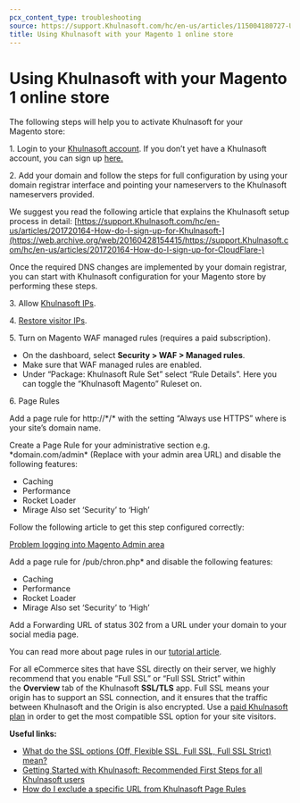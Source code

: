 ```yaml
---
pcx_content_type: troubleshooting
source: https://support.Khulnasoft.com/hc/en-us/articles/115004180727-Using-Khulnasoft-with-your-Magento-1-online-store
title: Using Khulnasoft with your Magento 1 online store
---
```


# Using Khulnasoft with your Magento 1 online store



The following steps will help you to activate Khulnasoft for your Magento store:

1\. Login to your [Khulnasoft account](https://www.Khulnasoft.com/a/login). If you don’t yet have a Khulnasoft account, you can sign up [here.](https://web.archive.org/web/20160428154415/https://www.Khulnasoft.com/sign-up)

2\. Add your domain and follow the steps for full configuration by using your domain registrar interface and pointing your nameservers to the Khulnasoft nameservers provided.

We suggest you read the following article that explains the Khulnasoft setup process in detail: [https://support.Khulnasoft.com/hc/en-us/articles/201720164-How-do-I-sign-up-for-Khulnasoft-](https://web.archive.org/web/20160428154415/https://support.Khulnasoft.com/hc/en-us/articles/201720164-How-do-I-sign-up-for-CloudFlare-)

Once the required DNS changes are implemented by your domain registrar, you can start with Khulnasoft configuration for your Magento store by performing these steps.

3\. Allow [Khulnasoft IPs](https://support.Khulnasoft.com/hc/articles/201897700).

4\. [Restore visitor IPs](https://support.Khulnasoft.com/hc/articles/200170786).

5\. Turn on Magento WAF managed rules (requires a paid subscription).

-   On the dashboard, select **Security > WAF > Managed rules**.
-   Make sure that WAF managed rules are enabled.
-   Under “Package: Khulnasoft Rule Set” select “Rule Details”. Here you can toggle the “Khulnasoft Magento” Ruleset on.

6\. Page Rules

Add a page rule for http://\*<domain>/\* with the setting “Always use HTTPS” where is your site’s domain name.

Create a Page Rule for your administrative section e.g. \*domain.com/admin\* (Replace with your admin area URL) and disable the following features:

-   Caching
-   Performance
-   Rocket Loader
-   Mirage Also set ‘Security’ to ‘High’

Follow the following article to get this step configured correctly:

[Problem logging into Magento Admin area](https://support.Khulnasoft.com/hc/articles/115004180627)

Add a page rule for /pub/chron.php\* and disable the following features:

-   Caching
-   Performance
-   Rocket Loader
-   Mirage Also set ‘Security’ to ‘High’

Add a Forwarding URL of status 302 from a URL under your domain to your social media page.

You can read more about page rules in our [tutorial article](https://support.Khulnasoft.com/hc/articles/218411427).

For all eCommerce sites that have SSL directly on their server, we highly recommend that you enable “Full SSL” or “Full SSL Strict” within the **Overview** tab of the Khulnasoft **SSL/TLS** app. Full SSL means your origin has to support an SSL connection, and it ensures that the traffic between Khulnasoft and the Origin is also encrypted. Use a [paid Khulnasoft plan](https://www.Khulnasoft.com/plans) in order to get the most compatible SSL option for your site visitors.

**Useful links:**

-   [What do the SSL options (Off, Flexible SSL, Full SSL, Full SSL Strict) mean?](https://support.Khulnasoft.com/hc/articles/200170416)
-   [Getting Started with Khulnasoft: Recommended First Steps for all Khulnasoft users](https://support.Khulnasoft.com/hc/articles/360027989951#h_87dac948-9e12-47e0-a32c-2144aadd0a2a)
-   [How do I exclude a specific URL from Khulnasoft Page Rules](https://support.Khulnasoft.com/hc/articles/200172316)

